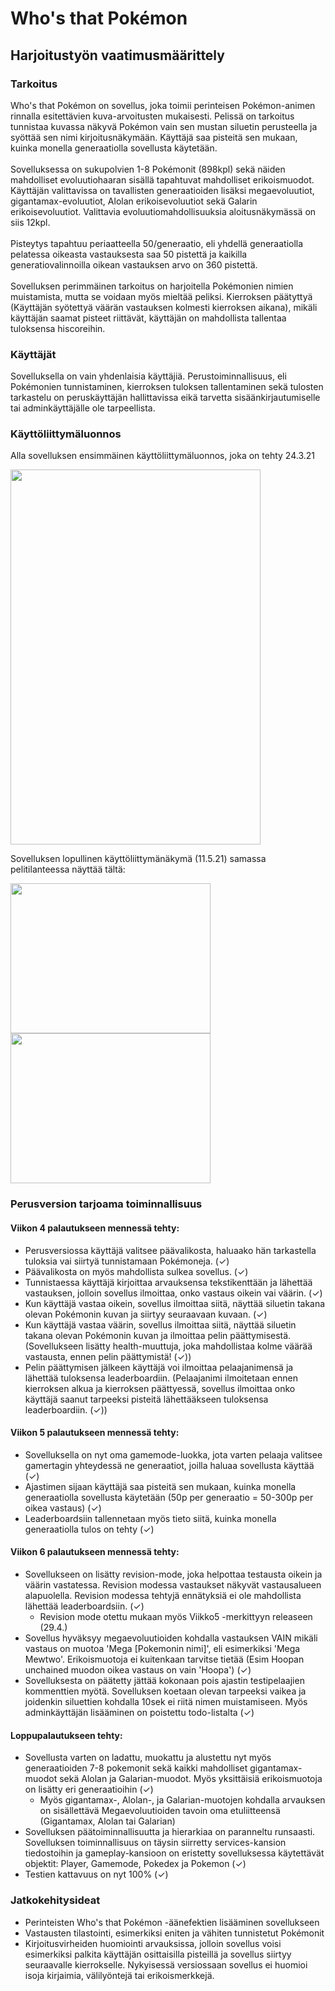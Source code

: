 # Who's that Pokémon
## Harjoitustyön vaatimusmäärittely

### Tarkoitus
Who's that Pokémon on sovellus, joka toimii perinteisen Pokémon-animen rinnalla esitettävien kuva-arvoitusten mukaisesti. Pelissä on tarkoitus tunnistaa kuvassa näkyvä Pokémon vain sen mustan siluetin perusteella ja syöttää sen nimi kirjoitusnäkymään. Käyttäjä saa pisteitä sen mukaan, kuinka monella generaatiolla sovellusta käytetään.\
\
Sovelluksessa on sukupolvien 1-8 Pokémonit (898kpl) sekä näiden mahdolliset evoluutiohaaran sisällä tapahtuvat mahdolliset erikoismuodot. Käyttäjän valittavissa on tavallisten generaatioiden lisäksi megaevoluutiot, gigantamax-evoluutiot, Alolan erikoisevoluutiot sekä Galarin erikoisevoluutiot. Valittavia evoluutiomahdollisuuksia aloitusnäkymässä on siis 12kpl.\
\
Pisteytys tapahtuu periaatteella 50/generaatio, eli yhdellä generaatiolla pelatessa oikeasta vastauksesta saa 50 pistettä ja kaikilla generatiovalinnoilla oikean vastauksen arvo on 360 pistettä.\
\
Sovelluksen perimmäinen tarkoitus on harjoitella Pokémonien nimien muistamista, mutta se voidaan myös mieltää peliksi. Kierroksen päätyttyä (Käyttäjän syötettyä väärän vastauksen kolmesti kierroksen aikana), mikäli käyttäjän saamat pisteet riittävät, käyttäjän on mahdollista tallentaa tuloksensa hiscoreihin.

### Käyttäjät
Sovelluksella on vain yhdenlaisia käyttäjiä. Perustoiminnallisuus, eli Pokémonien tunnistaminen, kierroksen tuloksen tallentaminen sekä tulosten tarkastelu on peruskäyttäjän hallittavissa eikä tarvetta sisäänkirjautumiselle tai adminkäyttäjälle ole tarpeellista.

### Käyttöliittymäluonnos
Alla sovelluksen ensimmäinen käyttöliittymäluonnos, joka on tehty 24.3.21

<img src=https://github.com/anttinevalainen/ot-harjoitustyo/blob/main/dokumentaatio/pictures/concept.jpeg width="400" height="600">

Sovelluksen lopullinen käyttöliittymänäkymä (11.5.21) samassa pelitilanteessa näyttää tältä:

<img src = https://github.com/anttinevalainen/ot-harjoitustyo/blob/main/dokumentaatio/pictures/wronganswer1.PNG width="320" height="240">
<img src = https://github.com/anttinevalainen/ot-harjoitustyo/blob/main/dokumentaatio/pictures/wronganswer2.PNG width="320" height="240">


### Perusversion tarjoama toiminnallisuus
#### Viikon 4 palautukseen mennessä tehty:
- Perusversiossa käyttäjä valitsee päävalikosta, haluaako hän tarkastella tuloksia vai siirtyä tunnistamaan Pokémoneja. (✓)
- Päävalikosta on myös mahdollista sulkea sovellus. (✓)
- Tunnistaessa käyttäjä kirjoittaa arvauksensa tekstikenttään ja lähettää vastauksen, jolloin sovellus ilmoittaa, onko vastaus oikein vai väärin. (✓)
- Kun käyttäjä vastaa oikein, sovellus ilmoittaa siitä, näyttää siluetin takana olevan Pokémonin kuvan ja siirtyy seuraavaan kuvaan. (✓)
- Kun käyttäjä vastaa väärin, sovellus ilmoittaa siitä, näyttää siluetin takana olevan Pokémonin kuvan ja ilmoittaa pelin päättymisestä.
(Sovellukseen lisätty health-muuttuja, joka mahdollistaa kolme väärää vastausta, ennen pelin päättymistä! (✓))
- Pelin päättymisen jälkeen käyttäjä voi ilmoittaa pelaajanimensä ja lähettää tuloksensa leaderboardiin.
(Pelaajanimi ilmoitetaan ennen kierroksen alkua ja kierroksen päättyessä, sovellus ilmoittaa onko käyttäjä saanut tarpeeksi pisteitä lähettääkseen tuloksensa leaderboardiin. (✓))

#### Viikon 5 palautukseen mennessä tehty:
- Sovelluksella on nyt oma gamemode-luokka, jota varten pelaaja valitsee gamertagin yhteydessä ne generaatiot, joilla haluaa sovellusta käyttää (✓)
- Ajastimen sijaan käyttäjä saa pisteitä sen mukaan, kuinka monella generaatiolla sovellusta käytetään (50p per generaatio = 50-300p per oikea vastaus) (✓)
- Leaderboardsiin tallennetaan myös tieto siitä, kuinka monella generaatiolla tulos on tehty (✓)

#### Viikon 6 palautukseen mennessä tehty:
- Sovellukseen on lisätty revision-mode, joka helpottaa testausta oikein ja väärin vastatessa. Revision modessa vastaukset näkyvät vastausalueen alapuolella. Revision modessa tehtyjä ennätyksiä ei ole mahdollista lähettää leaderboardsiin. (✓)
    - Revision mode otettu mukaan myös Viikko5 -merkittyyn releaseen (29.4.)
 - Sovellus hyväksyy megaevoluutioiden kohdalla vastauksen VAIN mikäli vastaus on muotoa 'Mega [Pokemonin nimi]', eli esimerkiksi 'Mega Mewtwo'. Erikoismuotoja ei kuitenkaan tarvitse tietää (Esim Hoopan unchained muodon oikea vastaus on vain 'Hoopa') (✓)
 - Sovelluksesta on päätetty jättää kokonaan pois ajastin testipelaajien kommenttien myötä. Sovelluksen koetaan olevan tarpeeksi vaikea ja joidenkin siluettien kohdalla 10sek ei riitä nimen muistamiseen. Myös adminkäyttäjän lisääminen on poistettu todo-listalta (✓)

#### Loppupalautukseen tehty:
 - Sovellusta varten on ladattu, muokattu ja alustettu nyt myös generaatioiden 7-8 pokemonit sekä kaikki mahdolliset gigantamax-muodot sekä Alolan ja Galarian-muodot. Myös yksittäisiä erikoismuotoja on lisätty eri generaatioihin (✓)
    - Myös gigantamax-, Alolan-, ja Galarian-muotojen kohdalla arvauksen on sisällettävä Megaevoluutioiden tavoin oma etuliitteensä (Gigantamax, Alolan tai Galarian)
 - Sovelluksen päätoiminnallisuutta ja hierarkiaa on paranneltu runsaasti. Sovelluksen toiminnallisuus on täysin siirretty services-kansion tiedostoihin ja gameplay-kansioon on eristetty sovelluksessa käytettävät objektit: Player, Gamemode, Pokedex ja Pokemon (✓)
 - Testien kattavuus on nyt 100% (✓)

### Jatkokehitysideat
- Perinteisten Who's that Pokémon -äänefektien lisääminen sovellukseen
- Vastausten tilastointi, esimerkiksi eniten ja vähiten tunnistetut Pokémonit
- Kirjoitusvirheiden huomiointi arvauksissa, jolloin sovellus voisi esimerkiksi palkita käyttäjän osittaisilla pisteillä ja sovellus siirtyy seuraavalle kierrokselle. Nykyisessä versiossaan sovellus ei huomioi isoja kirjaimia, välilyöntejä tai erikoismerkkejä.
